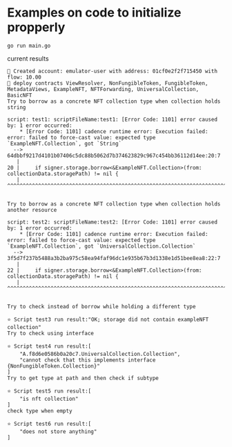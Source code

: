 # Examples on code to initialize propperly

```go run main.go```


current results

```
🧑 Created account: emulator-user with address: 01cf0e2f2f715450 with flow: 10.00
📜 deploy contracts ViewResolver, NonFungibleToken, FungibleToken, MetadataViews, ExampleNFT, NFTForwarding, UniversalCollection, BasicNFT
Try to borrow as a concrete NFT collection type when collection holds string

script: test1: scriptFileName:test1: [Error Code: 1101] error caused by: 1 error occurred:
	* [Error Code: 1101] cadence runtime error: Execution failed:
error: failed to force-cast value: expected type `ExampleNFT.Collection`, got `String`
  --> 64dbbf9217d4101b07406c5dc88b5062d7b374623829c967c454bb36112d14ee:20:7
   |
20 |     if signer.storage.borrow<&ExampleNFT.Collection>(from: collectionData.storagePath) != nil {
   |        ^^^^^^^^^^^^^^^^^^^^^^^^^^^^^^^^^^^^^^^^^^^^^^^^^^^^^^^^^^^^^^^^^^^^^^^^^^^^^^^


Try to borrow as a concrete NFT collection type when collection holds another resource

script: test2: scriptFileName:test2: [Error Code: 1101] error caused by: 1 error occurred:
	* [Error Code: 1101] cadence runtime error: Execution failed:
error: failed to force-cast value: expected type `ExampleNFT.Collection`, got `UniversalCollection.Collection`
  --> 3f5d7f237b5488a3b2ba975c58ea94faf96dc1e935b67b3d1338e1d51bee8ea8:22:7
   |
22 |     if signer.storage.borrow<&ExampleNFT.Collection>(from: collectionData.storagePath) != nil {
   |        ^^^^^^^^^^^^^^^^^^^^^^^^^^^^^^^^^^^^^^^^^^^^^^^^^^^^^^^^^^^^^^^^^^^^^^^^^^^^^^^


Try to check instead of borrow while holding a different type

⭐ Script test3 run result:"OK; storage did not contain exampleNFT collection"
Try to check using interface

⭐ Script test4 run result:[
    "A.f8d6e0586b0a20c7.UniversalCollection.Collection",
    "cannot check that this implements interface {NonFungibleToken.Collection}"
]
Try to get type at path and then check if subtype

⭐ Script test5 run result:[
    "is nft collection"
]
check type when empty

⭐ Script test6 run result:[
    "does not store anything"
]

```

